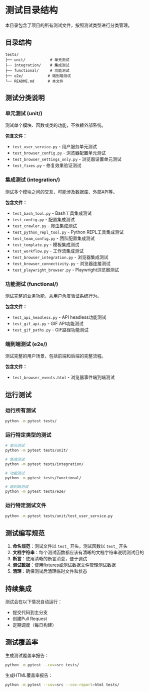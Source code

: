 # 测试目录结构

本目录包含了项目的所有测试文件，按照测试类型进行分类管理。

## 目录结构

```
tests/
├── unit/           # 单元测试
├── integration/    # 集成测试
├── functional/     # 功能测试
├── e2e/           # 端到端测试
└── README.md      # 本文件
```

## 测试分类说明

### 单元测试 (unit/)
测试单个模块、函数或类的功能，不依赖外部系统。

**包含文件：**
- `test_user_service.py` - 用户服务单元测试
- `test_browser_config.py` - 浏览器配置单元测试
- `test_browser_settings_only.py` - 浏览器设置单元测试
- `test_fixes.py` - 修复效果验证测试

### 集成测试 (integration/)
测试多个模块之间的交互，可能涉及数据库、外部API等。

**包含文件：**
- `test_bash_tool.py` - Bash工具集成测试
- `test_config.py` - 配置集成测试
- `test_crawler.py` - 爬虫集成测试
- `test_python_repl_tool.py` - Python REPL工具集成测试
- `test_team_config.py` - 团队配置集成测试
- `test_template.py` - 模板集成测试
- `test_workflow.py` - 工作流集成测试
- `test_browser_integration.py` - 浏览器集成测试
- `test_browser_connectivity.py` - 浏览器连接测试
- `test_playwright_browser.py` - Playwright浏览器测试

### 功能测试 (functional/)
测试完整的业务功能，从用户角度验证系统行为。

**包含文件：**
- `test_api_headless.py` - API headless功能测试
- `test_gif_api.py` - GIF API功能测试
- `test_gif_paths.py` - GIF路径功能测试

### 端到端测试 (e2e/)
测试完整的用户场景，包括前端和后端的完整流程。

**包含文件：**
- `test_browser_events.html` - 浏览器事件端到端测试

## 运行测试

### 运行所有测试
```bash
python -m pytest tests/
```

### 运行特定类型的测试
```bash
# 单元测试
python -m pytest tests/unit/

# 集成测试
python -m pytest tests/integration/

# 功能测试
python -m pytest tests/functional/

# 端到端测试
python -m pytest tests/e2e/
```

### 运行特定测试文件
```bash
python -m pytest tests/unit/test_user_service.py
```

## 测试编写规范

1. **命名规范**：测试文件以 `test_` 开头，测试函数以 `test_` 开头
2. **文档字符串**：每个测试函数都应该有清晰的文档字符串说明测试目的
3. **断言**：使用清晰的断言消息，便于调试
4. **测试数据**：使用fixtures或测试数据文件管理测试数据
5. **清理**：确保测试后清理临时文件和状态

## 持续集成

测试会在以下情况自动运行：
- 提交代码到主分支
- 创建Pull Request
- 定期调度（每日构建）

## 测试覆盖率

生成测试覆盖率报告：
```bash
python -m pytest --cov=src tests/
```

生成HTML覆盖率报告：
```bash
python -m pytest --cov=src --cov-report=html tests/
```